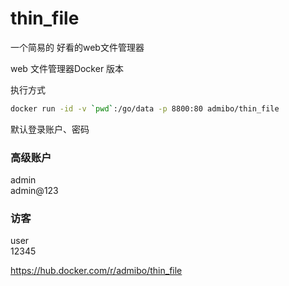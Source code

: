 # thin_file
一个简易的 好看的web文件管理器

web 文件管理器Docker 版本

执行方式   
```bash
docker run -id -v `pwd`:/go/data -p 8800:80 admibo/thin_file
```

默认登录账户、密码    

### 高级账户

admin       
admin@123    
    
###  访客   

user   
12345   


https://hub.docker.com/r/admibo/thin_file
